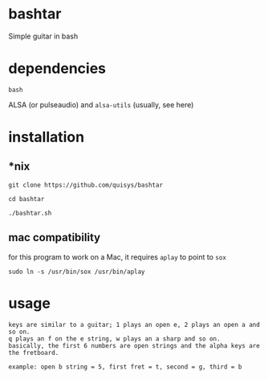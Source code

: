 # bashtar
Simple guitar in bash

# dependencies
`bash`

ALSA (or pulseaudio) and `alsa-utils` (usually, see here)

# installation
## \*nix
`git clone https://github.com/quisys/bashtar`

`cd bashtar`

`./bashtar.sh`

## mac compatibility

for this program to work on a Mac, it requires `aplay` to point to `sox`

`sudo ln -s /usr/bin/sox /usr/bin/aplay`

# usage

```
keys are similar to a guitar; 1 plays an open e, 2 plays an open a and so on.
q plays an f on the e string, w plays an a sharp and so on.
basically, the first 6 numbers are open strings and the alpha keys are the fretboard.

example: open b string = 5, first fret = t, second = g, third = b
```
